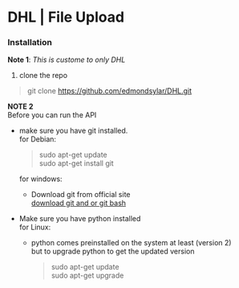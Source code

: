 # DHL | File Upload

### Installation
**Note 1**: *This is custome to only DHL*
1. clone the repo
> git clone https://github.com/edmondsylar/DHL.git

**NOTE 2**  
Before you can run the API  
* make sure you have git installed.  
  for Debian:  
  > sudo apt-get update  
  > sudo apt-get install git  

  for windows:  
  * Download git from official site  
  [download git and or git bash](https://git-scm.com/download/win)  

* Make sure you have python installed  
  for Linux:  
  * python comes preinstalled on the system at least (version 2)  
    but to upgrade python to get the updated version  
    > sudo apt-get update  
    >sudo apt-get upgrade  
